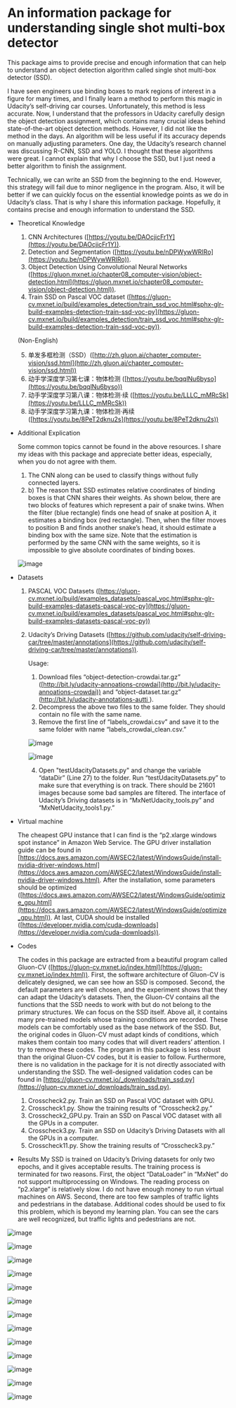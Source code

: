# An information package for understanding single shot multi-box detector

This package aims to provide precise and enough information that can help to understand an object detection algorithm called single shot multi-box detector (SSD). 

I have seen engineers use binding boxes to mark regions of interest in a figure for many times, and I finally learn a method to perform this magic in Udacity’s self-driving car courses. Unfortunately, this method is less accurate. Now, I understand that the professors in Udacity carefully design the object detection assignment, which contains many crucial ideas behind state-of-the-art object detection methods. However, I did not like the method in the days. An algorithm will be less useful if its accuracy depends on manually adjusting parameters. One day, the Udacity’s research channel was discussing R-CNN, SSD and YOLO. I thought that these algorithms were great. I cannot explain that why I choose the SSD, but I just need a better algorithm to finish the assignment.   

Technically, we can write an SSD from the beginning to the end. However, this strategy will fail due to minor negligence in the program. Also, it will be better if we can quickly focus on the essential knowledge points as we do in Udacity’s class. That is why I share this information package. Hopefully, it contains precise and enough information to understand the SSD.

- Theoretical Knowledge
    1. CNN Architectures ([https://youtu.be/DAOcjicFr1Y](https://youtu.be/DAOcjicFr1Y)).
    2. Detection and Segmentation ([https://youtu.be/nDPWywWRIRo](https://youtu.be/nDPWywWRIRo)).
    3. Object Detection Using Convolutional Neural Networks ([https://gluon.mxnet.io/chapter08_computer-vision/object-detection.html](https://gluon.mxnet.io/chapter08_computer-vision/object-detection.html)).
    4. Train SSD on Pascal VOC dataset ([https://gluon-cv.mxnet.io/build/examples_detection/train_ssd_voc.html#sphx-glr-build-examples-detection-train-ssd-voc-py](https://gluon-cv.mxnet.io/build/examples_detection/train_ssd_voc.html#sphx-glr-build-examples-detection-train-ssd-voc-py)).

    (Non-English)
    
    5. 单发多框检测（SSD）([http://zh.gluon.ai/chapter_computer-vision/ssd.html](http://zh.gluon.ai/chapter_computer-vision/ssd.html))
    6. 动手学深度学习第七课：物体检测 ([https://youtu.be/bqqlNu6byso](https://youtu.be/bqqlNu6byso))
    7. 动手学深度学习第八课：物体检测·续 ([https://youtu.be/LLLC_mMRcSk](https://youtu.be/LLLC_mMRcSk))
    8. 动手学深度学习第九课：物体检测·再续 ([https://youtu.be/8PeT2dknu2s](https://youtu.be/8PeT2dknu2s))
- Additional Explication
    
    Some common topics cannot be found in the above resources. I share my ideas with this package and appreciate better ideas, especially, when you do not agree with them.
    1. The CNN along can be used to classify things without fully connected layers.
    2. b)	The reason that SSD estimates relative coordinates of binding boxes is that CNN shares their weights. As shown below, there are two blocks of features which represent a pair of snake twins. When the filter (blue rectangle) finds one head of snake at position A, it estimates a binding box (red rectangle). Then, when the filter moves to position B and finds another snake’s head, it should estimate a binding box with the same size. Note that the estimation is performed by the same CNN with the same weights, so it is impossible to give absolute coordinates of binding boxes. 
    
    ![image](DraftFigs/3.png)

- Datasets
    1. PASCAL VOC Datasets ([https://gluon-cv.mxnet.io/build/examples_datasets/pascal_voc.html#sphx-glr-build-examples-datasets-pascal-voc-py](https://gluon-cv.mxnet.io/build/examples_datasets/pascal_voc.html#sphx-glr-build-examples-datasets-pascal-voc-py))
    2. Udacity’s Driving Datasets ([https://github.com/udacity/self-driving-car/tree/master/annotations](https://github.com/udacity/self-driving-car/tree/master/annotations)).
        
        Usage:
        1. Download files “object-detection-crowdai.tar.gz” ([http://bit.ly/udacity-annoations-crowdai](http://bit.ly/udacity-annoations-crowdai)) and “object-dataset.tar.gz” ([http://bit.ly/udacity-annotations-autti ](http://bit.ly/udacity-annotations-autti )). 
        2. Decompress the above two files to the same folder. They should contain no file with the same name. 
        3. Remove the first line of “labels_crowdai.csv” and save it to the same folder with name “labels_crowdai_clean.csv.” 
        
        ![image](DraftFigs/1.PNG)

        ![image](DraftFigs/2.PNG)
        
        4. Open "testUdacityDatasets.py" and change the variable “dataDir” (Line 27) to the folder. Run “testUdacityDatasets.py” to make sure that everything is on track. There should be 21601 images because some bad samples are filtered. The interface of Udacity’s Driving datasets is in “MxNetUdacity_tools.py” and “MxNetUdacity_tools1.py.”
- Virtual machine
    
    The cheapest GPU instance that I can find is the “p2.xlarge windows spot instance” in Amazon Web Service. The GPU driver installation guide can be found in [https://docs.aws.amazon.com/AWSEC2/latest/WindowsGuide/install-nvidia-driver-windows.html](https://docs.aws.amazon.com/AWSEC2/latest/WindowsGuide/install-nvidia-driver-windows.html). After the installation, some parameters should be optimized ([https://docs.aws.amazon.com/AWSEC2/latest/WindowsGuide/optimize_gpu.html](https://docs.aws.amazon.com/AWSEC2/latest/WindowsGuide/optimize_gpu.html)). At last, CUDA should be installed ([https://developer.nvidia.com/cuda-downloads](https://developer.nvidia.com/cuda-downloads)). 
- Codes

    The codes in this package are extracted from a beautiful program called Gluon-CV ([https://gluon-cv.mxnet.io/index.html](https://gluon-cv.mxnet.io/index.html)). First, the software architecture of Gluon-CV is delicately designed, we can see how an SSD is composed. Second, the default parameters are well chosen, and the experiment shows that they can adapt the Udacity’s datasets. Then, the Gluon-CV contains all the functions that the SSD needs to work with but do not belong to the primary structures. We can focus on the SSD itself. Above all, it contains many pre-trained models whose training conditions are recorded. These models can be comfortably used as the base network of the SSD. But, the original codes in Gluon-CV must adapt kinds of conditions, which makes them contain too many codes that will divert readers’ attention. I try to remove these codes. The program in this package is less robust than the original Gluon-CV codes, but it is easier to follow. Furthermore, there is no validation in the package for it is not directly associated with understanding the SSD. The well-designed validation codes can be found in [https://gluon-cv.mxnet.io/_downloads/train_ssd.py](https://gluon-cv.mxnet.io/_downloads/train_ssd.py). 
    
    1. Crosscheck2.py. Train an SSD on Pascal VOC dataset with GPU.
    2. Crosscheck1.py. Show the training results of “Crosscheck2.py.”
    3. Crosscheck2_GPU.py. Train an SSD on Pascal VOC dataset with all the GPUs in a computer.
    4. Crosscheck3.py. Train an SSD on Udacity’s Driving Datasets with all the GPUs in a computer.
    5. Crosscheck11.py. Show the training results of “Crosscheck3.py.”
    
- Results
    My SSD is trained on Udacity’s Driving datasets for only two epochs, and it gives acceptable results. The training process is terminated for two reasons. First, the object “DataLoader” in “MxNet” do not support multiprocessing on Windows. The reading process on “p2.xlarge” is relatively slow. I do not have enough money to run virtual machines on AWS. Second, there are too few samples of traffic lights and pedestrians in the database. Additional codes should be used to fix this problem, which is beyond my learning plan. You can see the cars are well recognized, but traffic lights and pedestrians are not.

![image](Results/Figure_1.png)

![image](Results/Figure_2.png)

![image](Results/Figure_3.png)

![image](Results/Figure_4.png)

![image](Results/Figure_5.png)

![image](Results/Figure_6.png)

![image](Results/Figure_7.png)

![image](Results/Figure_8.png)

![image](Results/Figure_9B.png)

![image](Results/Figure_10B.png)

![image](Results/Figure_11.png)

![image](Results/Figure_12B.png)

![image](Results/Figure_14.png)
